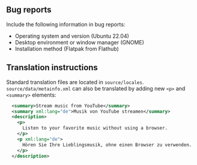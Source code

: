 ## Bug reports

Include the following information in bug reports:
- Operating system and version (Ubuntu 22.04)
- Desktop environment or window manager (GNOME)
- Installation method (Flatpak from Flathub)

## Translation instructions

Standard translation files are located in `source/locales`. `source/data/metainfo.xml` can also be translated by adding new `<p>` and `<summary>` elements:

```xml
  <summary>Stream music from YouTube</summary>
  <summary xml:lang="de">Musik von YouTube streamen</summary>
  <description>
    <p>
      Listen to your favorite music without using a browser.
    </p>
    <p xml:lang="de">
      Hören Sie Ihre Lieblingsmusik, ohne einen Browser zu verwenden.
    </p>
  </description>
```
